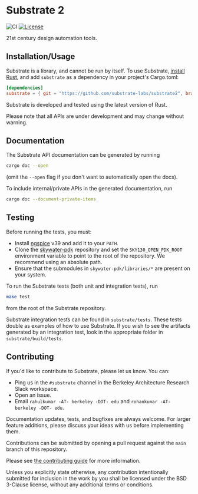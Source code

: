 # Substrate 2

![CI](https://github.com/github/docs/actions/workflows/ci-main.yml/badge.svg)
[![License](https://img.shields.io/badge/License-BSD_3--Clause-blue.svg)](https://opensource.org/licenses/BSD-3-Clause)

21st century design automation tools.

## Installation/Usage

Substrate is a library, and cannot be run by itself.
To use Substrate, [install Rust](https://www.rust-lang.org/tools/install),
and add `substrate` as a dependency in your project's Cargo.toml:

```toml
[dependencies]
substrate = { git = "https://github.com/substrate-labs/substrate2", branch = "main" }
```

Substrate is developed and tested using the latest version of Rust.

Please note that all APIs are under development and may change without warning.

## Documentation

The Substrate API documentation can be generated by running
```bash
cargo doc --open
```
(omit the `--open` flag if you don't want to automatically open the docs).

To include internal/private APIs in the generated documentation, run
```bash
cargo doc --document-private-items
```

## Testing

Before running the tests, you must:
* Install [ngspice](https://ngspice.sourceforge.io/) v39 and add it to your `PATH`.
* Clone the [skywater-pdk](https://github.com/google/skywater-pdk) repository and set
the `SKY130_OPEN_PDK_ROOT` environment variable to point to the root of the repository.
We recommend using an absolute path.
* Ensure that the submodules in `skywater-pdk/libraries/*` are present on your system.

To run the Substrate tests (both unit and integration tests), run

```bash
make test
```

from the root of the Substrate repository.

Substrate integration tests can be found in `substrate/tests`.
These tests double as examples of how to use Substrate.
If you wish to see the artifacts generated by an integration test,
look in the appropriate folder in `substrate/build/tests`.

## Contributing

If you'd like to contribute to Substrate, please let us know. You can:
* Ping us in the `#substrate` channel in the Berkeley Architecture Research Slack workspace.
* Open an issue.
* Email `rahulkumar -AT- berkeley -DOT- edu` and `rohankumar -AT- berkeley -DOT- edu`.

Documentation updates, tests, and bugfixes are always welcome.
For larger feature additions, please discuss your ideas with us before implementing them.

Contributions can be submitted by opening a pull request against the `main` branch
of this repository.

Please see [the contributing guide](docs/CONTRIBUTING.md) for more information.

Unless you explicitly state otherwise, any contribution intentionally submitted for inclusion
in the work by you shall be licensed under the BSD 3-Clause license, without any additional terms or conditions.

